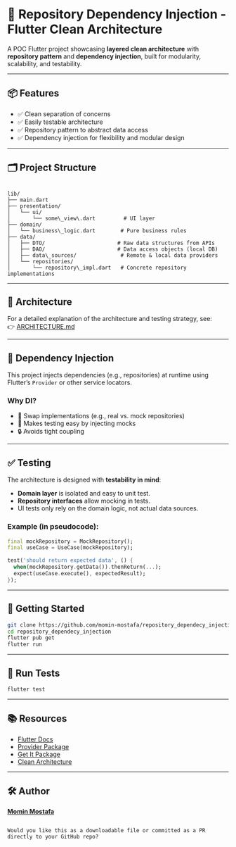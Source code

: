 
# 🧪 Repository Dependency Injection - Flutter Clean Architecture

A POC Flutter project showcasing **layered clean architecture** with **repository pattern** and **dependency injection**, built for modularity, scalability, and testability.

---

## 📦 Features

- ✅ Clean separation of concerns  
- ✅ Easily testable architecture  
- ✅ Repository pattern to abstract data access  
- ✅ Dependency injection for flexibility and modular design  

---

## 🗂️ Project Structure

```

lib/
├── main.dart
├── presentation/
│   └── ui/
│       └── some\_view\.dart         # UI layer
├── domain/
│   └── business\_logic.dart        # Pure business rules
├── data/
│   ├── DTO/                       # Raw data structures from APIs
│   ├── DAO/                       # Data access objects (local DB)
│   ├── data\_sources/              # Remote & local data providers
│   └── repositories/
│       └── repository\_impl.dart   # Concrete repository implementations

````

---

## 🧱 Architecture

For a detailed explanation of the architecture and testing strategy, see:  
👉 [ARCHITECTURE.md](ARCHITECTURE.md)

---

## 💉 Dependency Injection

This project injects dependencies (e.g., repositories) at runtime using Flutter’s `Provider` or other service locators.

### Why DI?

- 🔁 Swap implementations (e.g., real vs. mock repositories)  
- 🧪 Makes testing easy by injecting mocks  
- 🔒 Avoids tight coupling  

---

## ✅ Testing

The architecture is designed with **testability in mind**:

- **Domain layer** is isolated and easy to unit test.
- **Repository interfaces** allow mocking in tests.
- UI tests only rely on the domain logic, not actual data sources.

### Example (in pseudocode):

```dart
final mockRepository = MockRepository();
final useCase = UseCase(mockRepository);

test('should return expected data', () {
  when(mockRepository.getData()).thenReturn(...);
  expect(useCase.execute(), expectedResult);
});
````

---

## 🚀 Getting Started

```bash
git clone https://github.com/momin-mostafa/repository_dependecy_injection.git
cd repository_dependecy_injection
flutter pub get
flutter run
```

---

## 🧪 Run Tests

```bash
flutter test
```

---

## 📚 Resources

* [Flutter Docs](https://flutter.dev)
* [Provider Package](https://pub.dev/packages/provider)
* [Get It Package](https://pub.dev/packages/get_it)
* [Clean Architecture](https://8thlight.com/blog/uncle-bob/2012/08/13/the-clean-architecture.html)

---

## 🛠 Author

**[Momin Mostafa](https://github.com/momin-mostafa)**

```

Would you like this as a downloadable file or committed as a PR directly to your GitHub repo?
```
